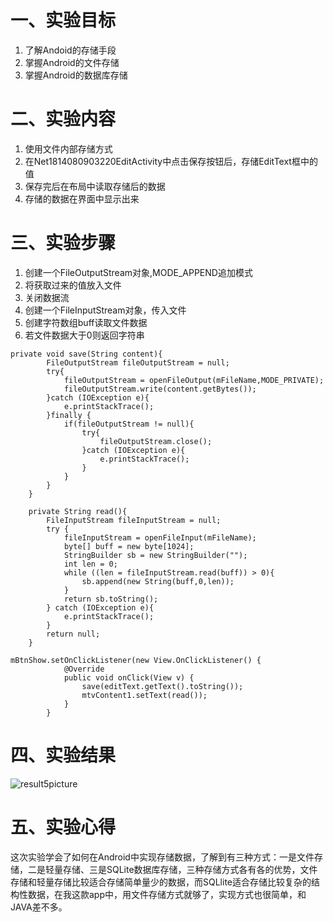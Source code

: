#  一、实验目标
1. 了解Andoid的存储手段
2. 掌握Android的文件存储
3. 掌握Android的数据库存储
#  二、实验内容
1. 使用文件内部存储方式
2. 在Net1814080903220EditActivity中点击保存按钮后，存储EditText框中的值
3. 保存完后在布局中读取存储后的数据
4. 存储的数据在界面中显示出来
#  三、实验步骤
1. 创建一个FileOutputStream对象,MODE_APPEND追加模式
2. 将获取过来的值放入文件
3. 关闭数据流
4. 创建一个FileInputStream对象，传入文件
5. 创建字符数组buff读取文件数据
6. 若文件数据大于0则返回字符串
```
private void save(String content){
        FileOutputStream fileOutputStream = null;
        try{
            fileOutputStream = openFileOutput(mFileName,MODE_PRIVATE);
            fileOutputStream.write(content.getBytes());
        }catch (IOException e){
            e.printStackTrace();
        }finally {
            if(fileOutputStream != null){
                try{
                    fileOutputStream.close();
                }catch (IOException e){
                    e.printStackTrace();
                }
            }
        }
    }

    private String read(){
        FileInputStream fileInputStream = null;
        try {
            fileInputStream = openFileInput(mFileName);
            byte[] buff = new byte[1024];
            StringBuilder sb = new StringBuilder("");
            int len = 0;
            while ((len = fileInputStream.read(buff)) > 0){
                sb.append(new String(buff,0,len));
            }
            return sb.toString();
        } catch (IOException e){
            e.printStackTrace();
        }
        return null;
    }
```
```
mBtnShow.setOnClickListener(new View.OnClickListener() {
            @Override
            public void onClick(View v) {
                save(editText.getText().toString());
                mtvContent1.setText(read());
            }
        }
```
# 四、实验结果
![result5picture](https://raw.githubusercontent.com/JieBro333/android-labs-2020/844b1e4d8208f96dba40e2d5d9dfa6dff4cbf11f/students/net1814080903220/lab5result.png)
# 五、实验心得
  这次实验学会了如何在Android中实现存储数据，了解到有三种方式：一是文件存储，二是轻量存储、三是SQLite数据库存储，三种存储方式各有各的优势，文件存储和轻量存储比较适合存储简单量少的数据，而SQLlite适合存储比较复杂的结构性数据，在我这款app中，用文件存储方式就够了，实现方式也很简单，和JAVA差不多。
